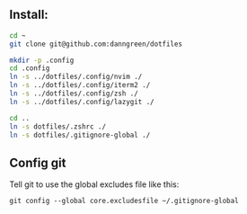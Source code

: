 ## Install:

```bash
cd ~
git clone git@github.com:danngreen/dotfiles

mkdir -p .config
cd .config
ln -s ../dotfiles/.config/nvim ./
ln -s ../dotfiles/.config/iterm2 ./
ln -s ../dotfiles/.config/zsh ./
ln -s ../dotfiles/.config/lazygit ./

cd ..
ln -s dotfiles/.zshrc ./
ln -s dotfiles/.gitignore-global ./
```


## Config git

Tell git to use the global excludes file like this:

```
git config --global core.excludesfile ~/.gitignore-global
```

